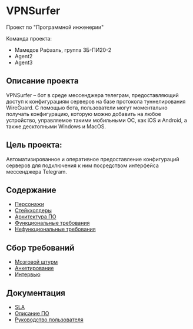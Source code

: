 # VPNSurfer
Проект по "Программной инженерии"


Команда проекта:
- Мамедов Рафаэль, группа ЗБ-ПИ20-2
- Agent2
- Agent3


## Описание проекта
VPNSurfer – бот в среде мессенджера телеграм, предоставляющий доступ к конфигурациям серверов на базе протокола туннелирования WireGuard. С помощью бота, пользователи могут моментально получать конфигурацию, которую можно добавить на любое устройство, управляемое такими мобильными ОС, как iOS и Android, а также десктопными Windows и MacOS.

## Цель проекта:
Автоматизированное и оперативное предоставление конфигураций серверов для подключения к ним посредством интерфейса мессенджера Telegram.

## Содержание 

- [Персонажи][1]
- [Стейкхолдеры][7]
- [Архитектура ПО][11]
- [Функциональные требования][2]
- [Нефункциональные требования][3]

## Сбор требований 

- [Мозговой штурм][4]
- [Анкетирование][5]
- [Интервью][6]

## Документация

- [SLA][8]
- [Описание ПО][9]
- [Руководство пользователя][10]


[1]: https://github.com/rafaelm11/Software_engineering/blob/main/participants.md
[2]: https://github.com/rafaelm11/Software_engineering/blob/main/Requirements/functional_requirements.md
[3]: https://github.com/rafaelm11/Software_engineering/blob/main/Requirements/non_functional_requirements.md
[4]: https://github.com/rafaelm11/Software_engineering/blob/main/Requirements/brainstorm.md
[5]: https://github.com/rafaelm11/Software_engineering/blob/main/Requirements/survey.md
[6]: https://github.com/rafaelm11/Software_engineering/blob/main/Requirements/interview.md
[7]: https://github.com/rafaelm11/Software_engineering/blob/main/Stakeholders/stakeholders_table.md
[8]: https://github.com/rafaelm11/Software_engineering/blob/main/Documentation/SLA.md
[9]: https://github.com/rafaelm11/Software_engineering/blob/main/Documentation/software_description.md
[10]: https://github.com/rafaelm11/Software_engineering/blob/main/Documentation/users_guide.md
[11]: https://github.com/rafaelm11/Software_engineering/blob/main/arhitektyra/otchet_arhi.md

